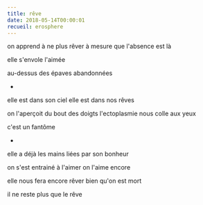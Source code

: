 ```yaml
---
title: rêve
date: 2018-05-14T00:00:01
recueil: erosphere
---
```


on apprend à ne plus rêver
à mesure que l'absence est là

elle s'envole l'aimée

au-dessus des épaves abandonnées

*

elle est dans son ciel
elle est dans nos rêves

on l'aperçoit du bout des doigts
l'ectoplasmie nous colle aux yeux

c'est un fantôme

*

elle a déjà les mains liées
par son bonheur

on s'est entrainé à l'aimer
on l'aime encore

elle nous fera encore rêver
bien qu'on est mort

il ne reste plus que le rêve
